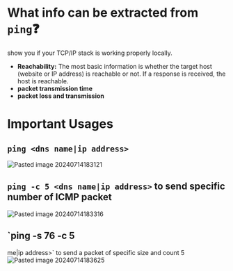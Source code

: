 # What info can be extracted from `ping`❓
show you if your TCP/IP stack is working properly locally.
- **Reachability:** The most basic information is whether the target host (website or IP address) is reachable or not. If a response is received, the host is reachable.
- **packet transmission time**
- **packet loss and transmission**

# Important Usages
## `ping <dns name|ip address>`
![Pasted image 20240714183121](https://github.com/user-attachments/assets/6c4f505e-8dd4-4a37-a1c7-a493272123f5)


## `ping -c 5 <dns name|ip address>` to send specific number of ICMP packet
![Pasted image 20240714183316](https://github.com/user-attachments/assets/8ed96cc8-65ac-4420-8ca3-bc500bfb3500)


## `ping -s 76 -c 5 <dns name>
me|ip address>` to send a packet of specific size and count 5
![Pasted image 20240714183625](https://github.com/user-attachments/assets/200b8879-a39e-4f8b-a819-06e34eec12b3)
